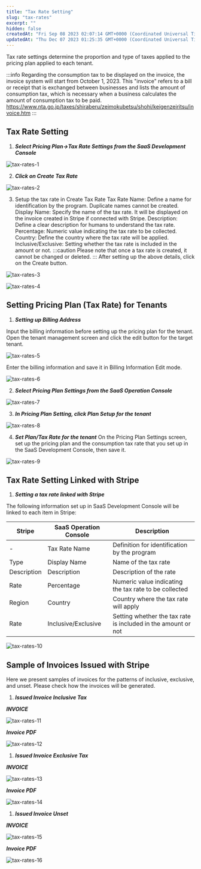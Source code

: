 ```yaml
---
title: "Tax Rate Setting"
slug: "tax-rates"
excerpt: ""
hidden: false
createdAt: "Fri Sep 08 2023 02:07:14 GMT+0000 (Coordinated Universal Time)"
updatedAt: "Thu Dec 07 2023 01:25:35 GMT+0000 (Coordinated Universal Time)"
---
```

Tax rate settings determine the proportion and type of taxes applied to the pricing plan applied to each tenant.

:::info
Regarding the consumption tax to be displayed on the invoice, the invoice system will start from October 1, 2023. This "invoice" refers to a bill or receipt that is exchanged between businesses and lists the amount of consumption tax, which is necessary when a business calculates the amount of consumption tax to be paid.
<a href="https://www.nta.go.jp/taxes/shiraberu/zeimokubetsu/shohi/keigenzeiritsu/invoice.htm" target="_blank">https\://www.nta.go.jp/taxes/shiraberu/zeimokubetsu/shohi/keigenzeiritsu/invoice.htm</a>
:::

## Tax Rate Setting

1. ***Select Pricing Plan->Tax Rate Settings from the SaaS Development Console***

![tax-rates-1](/img/saas-development-console/tax-rates-1.png)

2. ***Click on Create Tax Rate***

![tax-rates-2](/img/saas-development-console/tax-rates-2.png)

3. Setup the tax rate in Create Tax Rate
    Tax Rate Name: Define a name for identification by the program. Duplicate names cannot be created.
    Display Name: Specify the name of the tax rate. It will be displayed on the invoice created in Stripe if connected with Stripe.
    Description: Define a clear description for humans to understand the tax rate.
    Percentage: Numeric value indicating the tax rate to be collected.
    Country: Define the country where the tax rate will be applied.
    Inclusive/Exclusive: Setting whether the tax rate is included in the amount or not.
   :::caution
   Please note that once a tax rate is created, it cannot be changed or deleted.
   :::
    After setting up the above details, click on the Create button.

![tax-rates-3](/img/saas-development-console/tax-rates-3.png)

![tax-rates-4](/img/saas-development-console/tax-rates-4.png)

## Setting Pricing Plan (Tax Rate) for Tenants

1. ***Setting up Billing Address***

Input the billing information before setting up the pricing plan for the tenant.
Open the tenant management screen and click the edit button for the target tenant.

![tax-rates-5](/img/saas-development-console/tax-rates-5.png)

Enter the billing information and save it in Billing Information Edit mode.

![tax-rates-6](/img/saas-development-console/tax-rates-6.png)

2. ***Select Pricing Plan Settings from the SaaS Operation Console***

![tax-rates-7](/img/saas-development-console/tax-rates-7.png)

3. ***In Pricing Plan Setting, click Plan Setup for the tenant***

![tax-rates-8](/img/saas-development-console/tax-rates-8.png)

4. ***Set Plan/Tax Rate for the tenant***
   On the Pricing Plan Settings screen, set up the pricing plan and the consumption tax rate that you set up in the SaaS Development Console, then save it.

![tax-rates-9](/img/saas-development-console/tax-rates-9.png)

## Tax Rate Setting Linked with Stripe

1. ***Setting a tax rate linked with Stripe***

The following information set up in SaaS Development Console will be linked to each item in Stripe:

| Stripe | SaaS Operation Console | Description|
| ------ | ------------ | ---------------------- |
| -      | Tax Rate Name          | Definition for identification by the program |
| Type   | Display Name          | Name of the tax rate |
| Description | Description | Description of the rate |
| Rate   | Percentage | Numeric value indicating the tax rate to be collected |
| Region | Country | Country where the tax rate will apply |
| Rate   | Inclusive/Exclusive | Setting whether the tax rate is included in the amount or not |

![tax-rates-10](/img/saas-development-console/tax-rates-10.png)

## Sample of Invoices Issued with Stripe

Here we present samples of invoices for the patterns of inclusive, exclusive, and unset.
Please check how the invoices will be generated.

1. ***Issued Invoice Inclusive Tax***

***INVOICE***

![tax-rates-11](/img/saas-development-console/tax-rates-11.png)

***Invoice PDF***

![tax-rates-12](/img/saas-development-console/tax-rates-12.png)

1. ***Issued Invoice Exclusive Tax***

***INVOICE***

![tax-rates-13](/img/saas-development-console/tax-rates-13.png)

***Invoice PDF***

![tax-rates-14](/img/saas-development-console/tax-rates-14.png)

1. ***Issued Invoice Unset***

***INVOICE***

![tax-rates-15](/img/saas-development-console/tax-rates-15.png)

***Invoice PDF***

![tax-rates-16](/img/saas-development-console/tax-rates-16.png)
